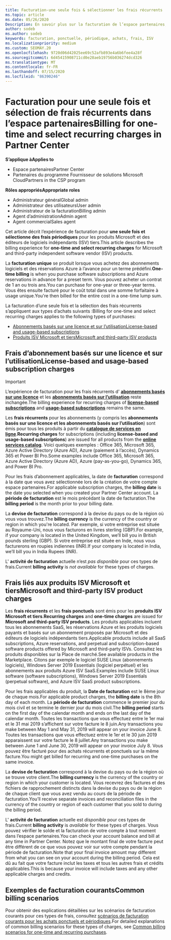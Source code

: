 ```yaml
---
title: Facturation-une seule fois & sélectionner les frais récurrents
ms.topic: article
ms.date: 05/26/2020
Description: En savoir plus sur la facturation de l’espace partenaires, par exemple, une facturation unique à l’avance pour les conditions prédéfinies et la facturation des frais sélectionnés et des frais récurrents.
author: sodeb
ms.author: sodeb
keywords: facturation, ponctuelle, périodique, achats, frais, ISV
ms.localizationpriority: medium
ms.custom: SEOMAY.20
ms.openlocfilehash: 9720d06d42025ee69c52afb893e4a6b6fee4a28f
ms.sourcegitcommit: 6d45415908711cd0e28aeb19756b036274dcd326
ms.translationtype: MT
ms.contentlocale: fr-FR
ms.lasthandoff: 07/15/2020
ms.locfileid: "86390246"
---
```

# <a name="billing-for-one-time-and-select-recurring-charges-in-partner-center"></a><span data-ttu-id="082fd-104">Facturation pour une seule fois et sélection de frais récurrents dans l’espace partenaires</span><span class="sxs-lookup"><span data-stu-id="082fd-104">Billing for one-time and select recurring charges in Partner Center</span></span>

<span data-ttu-id="082fd-105">**S’applique à**</span><span class="sxs-lookup"><span data-stu-id="082fd-105">**Applies to**</span></span>
- <span data-ttu-id="082fd-106">Espace partenaires</span><span class="sxs-lookup"><span data-stu-id="082fd-106">Partner Center</span></span>
- <span data-ttu-id="082fd-107">Partenaires du programme Fournisseur de solutions Microsoft Cloud</span><span class="sxs-lookup"><span data-stu-id="082fd-107">Partners in the CSP program</span></span>

<span data-ttu-id="082fd-108">**Rôles appropriés**</span><span class="sxs-lookup"><span data-stu-id="082fd-108">**Appropriate roles**</span></span>
- <span data-ttu-id="082fd-109">Administrateur général</span><span class="sxs-lookup"><span data-stu-id="082fd-109">Global admin</span></span>
- <span data-ttu-id="082fd-110">Administrateur des utilisateurs</span><span class="sxs-lookup"><span data-stu-id="082fd-110">User admin</span></span>
- <span data-ttu-id="082fd-111">Administrateur de la facturation</span><span class="sxs-lookup"><span data-stu-id="082fd-111">Billing admin</span></span>
- <span data-ttu-id="082fd-112">Agent d’administration</span><span class="sxs-lookup"><span data-stu-id="082fd-112">Admin agent</span></span>
- <span data-ttu-id="082fd-113">Agent commercial</span><span class="sxs-lookup"><span data-stu-id="082fd-113">Sales agent</span></span>

<span data-ttu-id="082fd-114">Cet article décrit l’expérience de facturation pour **une seule fois et sélectionne des frais périodiques** pour les produits Microsoft et des éditeurs de logiciels indépendants (ISV) tiers.</span><span class="sxs-lookup"><span data-stu-id="082fd-114">This article describes the billing experience for **one-time and select recurring charges** for Microsoft and third-party independent software vendor (ISV) products.</span></span> 

<span data-ttu-id="082fd-115">La **facturation unique** se produit lorsque vous achetez des abonnements logiciels et des réservations Azure à l’avance pour un terme prédéfini.</span><span class="sxs-lookup"><span data-stu-id="082fd-115">**One-time billing** is when you purchase software subscriptions and Azure reservations in advance for a preset term.</span></span> <span data-ttu-id="082fd-116">Vous pouvez acheter un contrat de 1 an ou trois ans.</span><span class="sxs-lookup"><span data-stu-id="082fd-116">You can purchase for one-year or three-year terms.</span></span> <span data-ttu-id="082fd-117">Vous êtes ensuite facturé pour le coût total dans une somme forfaitaire à usage unique.</span><span class="sxs-lookup"><span data-stu-id="082fd-117">You're then billed for the entire cost in a one-time lump sum.</span></span>

<span data-ttu-id="082fd-118">La facturation d’une seule fois et la sélection des frais récurrents s’appliquent aux types d’achats suivants :</span><span class="sxs-lookup"><span data-stu-id="082fd-118">Billing for one-time and select recurring charges applies to the following types of purchases:</span></span>

- [<span data-ttu-id="082fd-119">Abonnements basés sur une licence et sur l’utilisation</span><span class="sxs-lookup"><span data-stu-id="082fd-119">License-based and usage-based subscriptions</span></span>](#license-based-and-usage-based-subscription-charges)
- [<span data-ttu-id="082fd-120">Produits ISV Microsoft et tiers</span><span class="sxs-lookup"><span data-stu-id="082fd-120">Microsoft and third-party ISV products</span></span>](#microsoft-and-third-party-isv-product-charges)

## <a name="license-based-and-usage-based-subscription-charges"></a><span data-ttu-id="082fd-121">Frais d’abonnement basés sur une licence et sur l’utilisation</span><span class="sxs-lookup"><span data-stu-id="082fd-121">License-based and usage-based subscription charges</span></span>

> [!IMPORTANT]
> <span data-ttu-id="082fd-122">L’expérience de facturation pour les frais récurrents d' [**abonnements basés sur une licence**](license-based-billing.md) et les [**abonnements basés sur l’utilisation**](usage-based-billing.md) reste inchangée.</span><span class="sxs-lookup"><span data-stu-id="082fd-122">The billing experience for recurring charges of [**license-based subscriptions**](license-based-billing.md) and [**usage-based subscriptions**](usage-based-billing.md) remains the same.</span></span>

<span data-ttu-id="082fd-123">Les **frais récurrents** pour les abonnements (y compris les **abonnements basés sur une licence et les abonnements basés sur l’utilisation**) sont émis pour tous les produits à partir du [**catalogue de services en ligne**](https://partner.microsoft.com/commerce/preferredoffers/list).</span><span class="sxs-lookup"><span data-stu-id="082fd-123">**Recurring charges** for subscriptions (including **license-based and usage-based subscriptions**) are issued for all products from the [**online services catalog**](https://partner.microsoft.com/commerce/preferredoffers/list).</span></span> <span data-ttu-id="082fd-124">Voici quelques exemples : Office 365, Microsoft 365, Azure Active Directory (Azure AD), Azure (paiement à l’accès), Dynamics 365 et Power BI Pro.</span><span class="sxs-lookup"><span data-stu-id="082fd-124">Some examples include Office 365, Microsoft 365, Azure Active Directory (Azure AD), Azure (pay-as-you-go), Dynamics 365, and Power BI Pro.</span></span>

<span data-ttu-id="082fd-125">Pour les frais d’abonnement applicables, la date de **facturation** correspond à la date que vous avez sélectionnée lors de la création de votre compte espace partenaires.</span><span class="sxs-lookup"><span data-stu-id="082fd-125">For applicable subscription charges, the **billing date** is the date you selected when you created your Partner Center account.</span></span> <span data-ttu-id="082fd-126">La **période de facturation** est le mois précédant la date de facturation.</span><span class="sxs-lookup"><span data-stu-id="082fd-126">The **billing period** is the month prior to your billing date.</span></span>

<span data-ttu-id="082fd-127">La **devise de facturation** correspond à la devise du pays ou de la région où vous vous trouvez.</span><span class="sxs-lookup"><span data-stu-id="082fd-127">The **billing currency** is the currency of the country or region in which you're located.</span></span> <span data-ttu-id="082fd-128">Par exemple, si votre entreprise est située au Royaume-Uni, nous vous facturons en livres sterling (GBP).</span><span class="sxs-lookup"><span data-stu-id="082fd-128">For example, if your company is located in the United Kingdom, we’ll bill you in British pounds sterling (GBP).</span></span> <span data-ttu-id="082fd-129">Si votre entreprise est située en Inde, nous vous facturerons en roupies indiennes (INR).</span><span class="sxs-lookup"><span data-stu-id="082fd-129">If your company is located in India, we’ll bill you in India Rupees (INR).</span></span>

<span data-ttu-id="082fd-130">L' **activité de facturation** actuelle n’est *pas disponible* pour ces types de frais.</span><span class="sxs-lookup"><span data-stu-id="082fd-130">Current **billing activity** is *not available* for these types of charges.</span></span>

## <a name="microsoft-and-third-party-isv-product-charges"></a><span data-ttu-id="082fd-131">Frais liés aux produits ISV Microsoft et tiers</span><span class="sxs-lookup"><span data-stu-id="082fd-131">Microsoft and third-party ISV product charges</span></span>

<span data-ttu-id="082fd-132">Les **frais récurrents** et les **frais ponctuels** sont émis pour les **produits ISV Microsoft et tiers**.</span><span class="sxs-lookup"><span data-stu-id="082fd-132">**Recurring charges** and **one-time charges** are issued for **Microsoft and third-party ISV products**.</span></span> <span data-ttu-id="082fd-133">Les produits applicables incluent tous les abonnements SaaS, les réservations Azure et les produits logiciels payants et basés sur un abonnement proposés par Microsoft et des éditeurs de logiciels indépendants tiers.</span><span class="sxs-lookup"><span data-stu-id="082fd-133">Applicable products include all SaaS subscriptions, Azure reservations, and perpetual and subscription-based software products offered by Microsoft and third-party ISVs.</span></span> <span data-ttu-id="082fd-134">Consultez les produits disponibles sur la Place de marché.</span><span class="sxs-lookup"><span data-stu-id="082fd-134">See available products in the Marketplace.</span></span> <span data-ttu-id="082fd-135">Citons par exemple le logiciel SUSE Linux (abonnements logiciels), Windows Server 2019 Essentials (logiciel perpétuel) et les abonnements aux produits Azure ISV SaaS.</span><span class="sxs-lookup"><span data-stu-id="082fd-135">Examples include SUSE Linux software (software subscriptions), Windows Server 2019 Essentials (perpetual software), and Azure ISV SaaS product subscriptions.</span></span>

<span data-ttu-id="082fd-136">Pour les frais applicables du produit, la **Date de facturation** est le 8ème jour de chaque mois.</span><span class="sxs-lookup"><span data-stu-id="082fd-136">For applicable product charges, the **billing date** is the 8th day of each month.</span></span> <span data-ttu-id="082fd-137">La **période de facturation** commence le premier jour du mois civil et se termine le dernier jour du mois civil.</span><span class="sxs-lookup"><span data-stu-id="082fd-137">The **billing period** starts on the first day of the calendar month and ends on the last day of the calendar month.</span></span> <span data-ttu-id="082fd-138">Toutes les transactions que vous effectuez entre le 1er mai et le 31 mai 2019 s’affichent sur votre facture le 8 juin.</span><span class="sxs-lookup"><span data-stu-id="082fd-138">Any transactions you make between May 1 and May 31, 2019 will appear on your invoice June 8.</span></span> <span data-ttu-id="082fd-139">Toutes les transactions que vous effectuez entre le 1er et le 30 juin 2019 apparaissent sur votre facture le 8 juillet.</span><span class="sxs-lookup"><span data-stu-id="082fd-139">Any transactions you make between June 1 and June 30, 2019 will appear on your invoice July 8.</span></span> <span data-ttu-id="082fd-140">Vous pouvez être facturé pour des achats récurrents et ponctuels sur la même facture.</span><span class="sxs-lookup"><span data-stu-id="082fd-140">You might get billed for recurring and one-time purchases on the same invoice.</span></span>

<span data-ttu-id="082fd-141">La **devise de facturation** correspond à la devise du pays ou de la région où se trouve votre client.</span><span class="sxs-lookup"><span data-stu-id="082fd-141">The **billing currency** is the currency of the country or region in which your customer is located.</span></span> <span data-ttu-id="082fd-142">Vous recevrez des factures et des fichiers de rapprochement distincts dans la devise du pays ou de la région de chaque client que vous avez vendu au cours de la période de facturation.</span><span class="sxs-lookup"><span data-stu-id="082fd-142">You’ll receive separate invoices and reconciliation files in the currency of the country or region of each customer that you sold to during the billing period.</span></span>

<span data-ttu-id="082fd-143">L' **activité de facturation** actuelle est *disponible* pour ces types de frais.</span><span class="sxs-lookup"><span data-stu-id="082fd-143">Current **billing activity** is *available* for these types of charges.</span></span> <span data-ttu-id="082fd-144">Vous pouvez vérifier le solde et la facturation de votre compte à tout moment dans l’espace partenaires.</span><span class="sxs-lookup"><span data-stu-id="082fd-144">You can check your account balance and bill at any time in Partner Center.</span></span> <span data-ttu-id="082fd-145">Notez que le montant final de votre facture peut être différent de ce que vous pouvez voir sur votre compte pendant la période de facturation.</span><span class="sxs-lookup"><span data-stu-id="082fd-145">Note that your final invoice amount may different from what you can see on your account during the billing period.</span></span> <span data-ttu-id="082fd-146">Cela est dû au fait que votre facture inclut les taxes et tous les autres frais et crédits applicables.</span><span class="sxs-lookup"><span data-stu-id="082fd-146">This is because your invoice will include taxes and any other applicable charges and credits.</span></span>

## <a name="common-billing-scenarios"></a><span data-ttu-id="082fd-147">Exemples de facturation courants</span><span class="sxs-lookup"><span data-stu-id="082fd-147">Common billing scenarios</span></span>

<span data-ttu-id="082fd-148">Pour obtenir des explications détaillées sur les scénarios de facturation courants pour ces types de frais, consultez [scénarios de facturation courants pour les achats ponctuels et périodiques](common-billing-scenarios-onetime-recurring.md).</span><span class="sxs-lookup"><span data-stu-id="082fd-148">For detailed explanations of common billing scenarios for these types of charges, see [Common billing scenarios for one-time and recurring purchases](common-billing-scenarios-onetime-recurring.md).</span></span>
